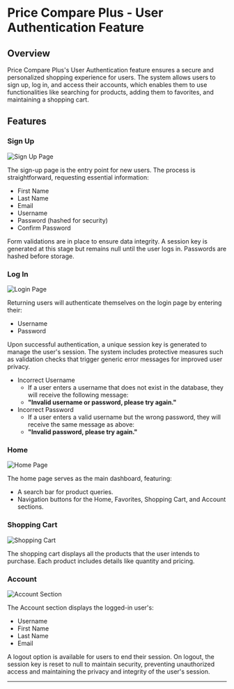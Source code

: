 # Price Compare Plus - User Authentication Feature

## Overview

Price Compare Plus's User Authentication feature ensures a secure and personalized shopping experience for users. The system allows users to sign up, log in, and access their accounts, which enables them to use functionalities like searching for products, adding them to favorites, and maintaining a shopping cart.

## Features

### Sign Up
![Sign Up Page](images/signup.png)

The sign-up page is the entry point for new users. The process is straightforward, requesting essential information:

- First Name
- Last Name
- Email
- Username
- Password (hashed for security)
- Confirm Password

Form validations are in place to ensure data integrity. A session key is generated at this stage but remains null until the user logs in.
Passwords are hashed before storage.

### Log In
![Login Page](images/Login.png)

Returning users will authenticate themselves on the login page by entering their:

- Username
- Password


Upon successful authentication, a unique session key is generated to manage the user's session. The system includes protective measures such as validation checks that trigger generic error messages for improved user privacy. 
- Incorrect Username
    - If a user enters a username that does not exist in the database, they will receive the following message:
    - **"Invalid username or password, please try again."**
- Incorrect Password
    - If a user enters a valid username but the wrong password, they will receive the same message as above:
    - **"Invalid password, please try again."**


### Home
![Home Page](images/Home.png)

The home page serves as the main dashboard, featuring:

- A search bar for product queries.
- Navigation buttons for the Home, Favorites, Shopping Cart, and Account sections.

### Shopping Cart
![Shopping Cart](images/ShoppingCart.png)

The shopping cart displays all the products that the user intends to purchase. Each product includes details like quantity and pricing.

### Account
![Account Section](images/Account.png)

The Account section displays the logged-in user's:

- Username
- First Name
- Last Name
- Email

A logout option is available for users to end their session. On logout, the session key is reset to null to maintain security, preventing unauthorized access and maintaining the privacy and integrity of the user's session.

---